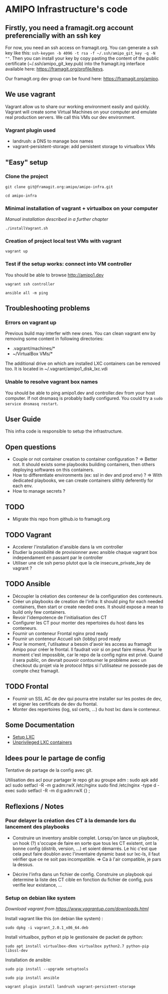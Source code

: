 AMIPO Infrastructure's code
=======

## Firstly, you need a framagit.org account preferencially with an ssh key
For now, you need an ssh access on framagit.org.
You can generate a ssh key like this: `ssh-keygen -b 4096 -t rsa -f ~/.ssh/amipo_git_key -q -N ""`.
Then you can install your key by copy pasting the content of the public certificate (~/.ssh/amipo_git_key.pub) into the framagit.irg interface available here: <a href="https://framagit.org/profile/keys">https://framagit.org/profile/keys</a>.

Our framagit.org dev group can be found here: <a href="https://framagit.org/amipo">https://framagit.org/amipo</a>.

## We use vagrant
Vagrant allow us to share our working environment easily and quickly.
Vagrant will create some Virtual Machines on your computer and emulate real production servers.
We call this VMs our dev environment.

### Vagrant plugin used
* landrush: a DNS to manage box names
* vagrant-persistent-storage: add persistent storage to virtualbox VMs

## "Easy" setup

### Clone the project
`git clone git@framagit.org:amipo/amipo-infra.git` 

`cd amipo-infra`

### Minimal installation of vagrant + virtualbox on your computer
_Manual installation described in a further chapter_

`./installVagrant.sh`

### Creation of project local test VMs with vagrant
`vagrant up`

### Test if the setup works: connect into VM controller
You should be able to browse <a href="http://amipo1.dev">http://amipo1.dev</a>

`vagrant ssh controller`

`ansible all -m ping`

## Troubleshooting problems

### Errors on vagrant up
Previous build may interfer with new ones. You can clean vagrant env by removing some content in following directories:
* .vagrant/machines/*
* ~/VirtualBox VMs/*

The additional drive on which are installed LXC containers can be removed too. It is located in ~/.vagrant/amipo1_disk_lxc.vdi

### Unable to resolve vagrant box names
You should be able to ping amipo1.dev and controller.dev from your host computer. If not dnsmasq is probably badly configured. You could try a `sudo service dnsmasq restart`.

## User Guide
This infra code is responsible to setup the infrastructure.

## Open questions
* Couple or not container creation to container configuration ? => Better not. It should exists some playbooks building containers, then others deploying softwares on this containers.
* How to differentiate environments (ex: ssl in dev and prod env) ? => With dedicated playbooks, we can create containers slithly deferently for each env.
* How to manage secrets ?

## TODO
* Migrate this repo from github.io to framagit.org


## TODO Vagrant
* Accelerer l'installation d'ansible dans la vm controller
* Etudier la possibilité de provisionner avec ansible chaque vagrant box independament en passant par le controller
* Utiliser une cle ssh perso plutot que la cle insecure_private_key de vagrant ?


## TODO Ansible
* Découpler la création des conteneur de la configuration des conteneurs.
* Créer un playbooks de creation de l'infra: It should ping for each needed containers, then start or create needed ones. It should expose a mean to build only few containers.
* Revoir l'idempotence de l'initialisation des CT
* Configurer les CT pour monter des repertoires du host dans les conteneurs.
* Fournir un conteneur Frontal nginx prod ready
* Fournir un conteneur Accueil ssh (lobby) prod ready
* Pour le moment, l'utilsateur a besoin d'avoir les access au framagit Amipo pour créer le frontal. Il faudrait voir si on peut faire mieux. Pour le moment c'est impossible, car le repo de la config nginx est privé. Quand il sera public, on devrait pouvoir contourner le problème avec un checkout du projet via le protocol https si l'utilisateur ne possede pas de compte chez framagit.


## TODO Frontal
* Fournir un SSL AC de dev qui pourra etre installer sur les postes de dev, et signer les certificats de dev du frontal.
* Monter des repertoires (log, ssl certs, ...) du host lxc dans le conteneur.


## Some Documentation
* <a href="https://help.ubuntu.com/lts/serverguide/lxc.html">Setup LXC</a>
* <a href="https://stgraber.org/2014/01/17/lxc-1-0-unprivileged-containers/">Unprivileged LXC containers</a>


## Idees pour le partage de config
Tentative de partage de la config avec git.

Utilisation des acl pour partager le repo git au groupe adm :
sudo apk add acl
sudo setfacl -R -m g:adm:rwX /etc/nginx
sudo find /etc/nginx -type d -exec sudo setfacl -R -m d:g:adm:rwX {} \;

## Reflexions / Notes

### Pour delayer la création des CT à la demande lors du lancement des playbooks
* Construire un inventory ansible complet. Lorsqu'on lance un playbook, un hook (?) s'occupe de faire en sorte que tous les CT existent, ont la bonne config (distrib, version, ...) et soient démarrés. Le hic c'est que cela peut faire doublon avec l'inventaire dynamic basé sur lxc-ls, il faut vérifier que ce ne soit pas incompatible. => Ca à l'air compatible, je pars la dessus.

* Décrire l'infra dans un fichier de config. Construire un playbook qui determine la liste des CT cible en fonction du fichier de config, puis verifie leur existance, ...


### Setup on debian like system
_Download vagrant from https://www.vagrantup.com/downloads.html_

Install vagrant like this (on debian like system) : 

`sudo dpkg -i vagrant_2.0.1_x86_64.deb`

Install virtualbox, python et pip le gestionaire de packet de python:

`sudo apt install virtualbox-dkms virtualbox python2.7 python-pip libssl-dev`

Installation de ansible:

`sudo pip install --upgrade setuptools`

`sudo pip install ansible`

`vagrant plugin install landrush vagrant-persistent-storage`


